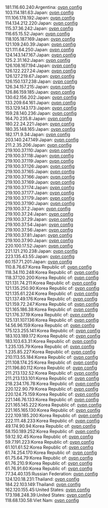 181.116.60.240:Argentina: [ovpn config](vpn/181_116_60_240.ovpn)  
103.114.181.63:Japan: [ovpn config](vpn/103_114_181_63.ovpn)  
111.106.178.192:Japan: [ovpn config](vpn/111_106_178_192.ovpn)  
114.134.212.220:Japan: [ovpn config](vpn/114_134_212_220.ovpn)  
115.37.36.242:Japan: [ovpn config](vpn/115_37_36_242.ovpn)  
116.65.15.52:Japan: [ovpn config](vpn/116_65_15_52.ovpn)  
118.105.187.169:Japan: [ovpn config](vpn/118_105_187_169.ovpn)  
121.109.240.39:Japan: [ovpn config](vpn/121_109_240_39.ovpn)  
121.111.64.250:Japan: [ovpn config](vpn/121_111_64_250.ovpn)  
124.143.147.167:Japan: [ovpn config](vpn/124_143_147_167.ovpn)  
125.2.31.162:Japan: [ovpn config](vpn/125_2_31_162.ovpn)  
126.108.167.194:Japan: [ovpn config](vpn/126_108_167_194.ovpn)  
126.122.227.24:Japan: [ovpn config](vpn/126_122_227_24.ovpn)  
126.127.219.67:Japan: [ovpn config](vpn/126_127_219_67.ovpn)  
126.150.137.238:Japan: [ovpn config](vpn/126_150_137_238.ovpn)  
126.34.157.215:Japan: [ovpn config](vpn/126_34_157_215.ovpn)  
126.86.159.185:Japan: [ovpn config](vpn/126_86_159_185.ovpn)  
130.62.156.202:Japan: [ovpn config](vpn/130_62_156_202.ovpn)  
133.209.64.161:Japan: [ovpn config](vpn/133_209_64_161.ovpn)  
153.129.143.173:Japan: [ovpn config](vpn/153_129_143_173.ovpn)  
159.28.140.236:Japan: [ovpn config](vpn/159_28_140_236.ovpn)  
164.70.235.8:Japan: [ovpn config](vpn/164_70_235_8.ovpn)  
180.22.24.221:Japan: [ovpn config](vpn/180_22_24_221.ovpn)  
180.35.148.165:Japan: [ovpn config](vpn/180_35_148_165.ovpn)  
182.171.9.34:Japan: [ovpn config](vpn/182_171_9_34.ovpn)  
203.140.247.149:Japan: [ovpn config](vpn/203_140_247_149.ovpn)  
211.2.35.206:Japan: [ovpn config](vpn/211_2_35_206.ovpn)  
219.100.37.110:Japan: [ovpn config](vpn/219_100_37_110.ovpn)  
219.100.37.118:Japan: [ovpn config](vpn/219_100_37_118.ovpn)  
219.100.37.119:Japan: [ovpn config](vpn/219_100_37_119.ovpn)  
219.100.37.126:Japan: [ovpn config](vpn/219_100_37_126.ovpn)  
219.100.37.165:Japan: [ovpn config](vpn/219_100_37_165.ovpn)  
219.100.37.166:Japan: [ovpn config](vpn/219_100_37_166.ovpn)  
219.100.37.169:Japan: [ovpn config](vpn/219_100_37_169.ovpn)  
219.100.37.174:Japan: [ovpn config](vpn/219_100_37_174.ovpn)  
219.100.37.177:Japan: [ovpn config](vpn/219_100_37_177.ovpn)  
219.100.37.179:Japan: [ovpn config](vpn/219_100_37_179.ovpn)  
219.100.37.190:Japan: [ovpn config](vpn/219_100_37_190.ovpn)  
219.100.37.2:Japan: [ovpn config](vpn/219_100_37_2.ovpn)  
219.100.37.24:Japan: [ovpn config](vpn/219_100_37_24.ovpn)  
219.100.37.29:Japan: [ovpn config](vpn/219_100_37_29.ovpn)  
219.100.37.54:Japan: [ovpn config](vpn/219_100_37_54.ovpn)  
219.100.37.56:Japan: [ovpn config](vpn/219_100_37_56.ovpn)  
219.100.37.81:Japan: [ovpn config](vpn/219_100_37_81.ovpn)  
219.100.37.90:Japan: [ovpn config](vpn/219_100_37_90.ovpn)  
220.100.17.52:Japan: [ovpn config](vpn/220_100_17_52.ovpn)  
221.121.210.238:Japan: [ovpn config](vpn/221_121_210_238.ovpn)  
223.135.43.55:Japan: [ovpn config](vpn/223_135_43_55.ovpn)  
60.157.71.201:Japan: [ovpn config](vpn/60_157_71_201.ovpn)  
110.8.76.67:Korea Republic of: [ovpn config](vpn/110_8_76_67.ovpn)  
118.34.110.248:Korea Republic of: [ovpn config](vpn/118_34_110_248.ovpn)  
118.37.120.200:Korea Republic of: [ovpn config](vpn/118_37_120_200.ovpn)  
121.131.74.211:Korea Republic of: [ovpn config](vpn/121_131_74_211.ovpn)  
121.135.250.90:Korea Republic of: [ovpn config](vpn/121_135_250_90.ovpn)  
121.135.61.224:Korea Republic of: [ovpn config](vpn/121_135_61_224.ovpn)  
121.137.49.176:Korea Republic of: [ovpn config](vpn/121_137_49_176.ovpn)  
121.159.72.247:Korea Republic of: [ovpn config](vpn/121_159_72_247.ovpn)  
121.165.186.38:Korea Republic of: [ovpn config](vpn/121_165_186_38.ovpn)  
121.176.37.19:Korea Republic of: [ovpn config](vpn/121_176_37_19.ovpn)  
125.131.107.136:Korea Republic of: [ovpn config](vpn/125_131_107_136.ovpn)  
14.56.96.159:Korea Republic of: [ovpn config](vpn/14_56_96_159.ovpn)  
175.123.255.141:Korea Republic of: [ovpn config](vpn/175_123_255_141.ovpn)  
183.103.189.172:Korea Republic of: [ovpn config](vpn/183_103_189_172.ovpn)  
183.103.63.31:Korea Republic of: [ovpn config](vpn/183_103_63_31.ovpn)  
1.235.135.79:Korea Republic of: [ovpn config](vpn/1_235_135_79.ovpn)  
1.235.85.227:Korea Republic of: [ovpn config](vpn/1_235_85_227.ovpn)  
210.113.55.184:Korea Republic of: [ovpn config](vpn/210_113_55_184.ovpn)  
211.108.174.25:Korea Republic of: [ovpn config](vpn/211_108_174_25.ovpn)  
211.196.80.112:Korea Republic of: [ovpn config](vpn/211_196_80_112.ovpn)  
211.213.132.52:Korea Republic of: [ovpn config](vpn/211_213_132_52.ovpn)  
211.213.133.101:Korea Republic of: [ovpn config](vpn/211_213_133_101.ovpn)  
218.234.176.78:Korea Republic of: [ovpn config](vpn/218_234_176_78.ovpn)  
220.122.90.79:Korea Republic of: [ovpn config](vpn/220_122_90_79.ovpn)  
220.124.75.159:Korea Republic of: [ovpn config](vpn/220_124_75_159.ovpn)  
221.146.76.133:Korea Republic of: [ovpn config](vpn/221_146_76_133.ovpn)  
221.165.145.222:Korea Republic of: [ovpn config](vpn/221_165_145_222.ovpn)  
221.165.165.130:Korea Republic of: [ovpn config](vpn/221_165_165_130.ovpn)  
222.109.185.200:Korea Republic of: [ovpn config](vpn/222_109_185_200.ovpn)  
222.111.48.233:Korea Republic of: [ovpn config](vpn/222_111_48_233.ovpn)  
49.174.90.94:Korea Republic of: [ovpn config](vpn/49_174_90_94.ovpn)  
58.150.189.252:Korea Republic of: [ovpn config](vpn/58_150_189_252.ovpn)  
59.12.92.45:Korea Republic of: [ovpn config](vpn/59_12_92_45.ovpn)  
59.7.191.223:Korea Republic of: [ovpn config](vpn/59_7_191_223.ovpn)  
61.101.61.52:Korea Republic of: [ovpn config](vpn/61_101_61_52.ovpn)  
61.74.254.170:Korea Republic of: [ovpn config](vpn/61_74_254_170.ovpn)  
61.75.64.79:Korea Republic of: [ovpn config](vpn/61_75_64_79.ovpn)  
61.76.210.9:Korea Republic of: [ovpn config](vpn/61_76_210_9.ovpn)  
61.76.91.60:Korea Republic of: [ovpn config](vpn/61_76_91_60.ovpn)  
77.34.40.135:Russian Federation: [ovpn config](vpn/77_34_40_135.ovpn)  
124.120.18.231:Thailand: [ovpn config](vpn/124_120_18_231.ovpn)  
184.22.103.149:Thailand: [ovpn config](vpn/184_22_103_149.ovpn)  
162.120.155.45:United States: [ovpn config](vpn/162_120_155_45.ovpn)  
173.198.248.39:United States: [ovpn config](vpn/173_198_248_39.ovpn)  
118.68.130.58:Viet Nam: [ovpn config](vpn/118_68_130_58.ovpn)  
